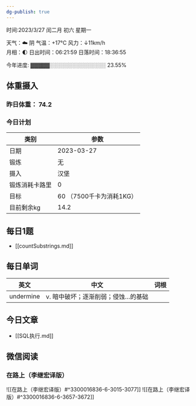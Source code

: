 ```yaml
---
dg-publish: true
---
```



时间:2023/3/27 闰二月 初六 星期一

天气：☁️   阴 气温：+17°C 风力：↓11km/h  
月相：🌓 日出时间：06:21:59 日落时间：18:36:55

今年进度: ▓▓▓▓▓░░░░░░░░░░░░░░░ 23.55%

## 体重摄入

### 昨日体重： 74.2
### 今日计划
| 类别           | 参数                    |
| -------------- | ----------------------- |
| 日期           | 2023-03-27               |
| 锻炼           |     无          |
| 摄入           | 汉堡 |
| 锻炼消耗卡路里 |0 |
| 目标           | 60      （7500千卡为消耗1KG）                |
| 目前剩余kg               |14.2                          |



## 每日1题

- [[countSubstrings.md]]

## 每日单词

| 英文 | 中文 | 词根 |
| ---- | ---- | ---- |
|undermine|  v. 暗中破坏；逐渐削弱；侵蚀…的基础    |      |


## 今日文章

- [[SQL执行.md]]

## 微信阅读

<!-- start of weread -->

### 在路上（李继宏译版）
![[在路上（李继宏译版）#^3300016836-6-3015-3077]]
![[在路上（李继宏译版）#^3300016836-6-3657-3672]]

<!-- end of weread -->
